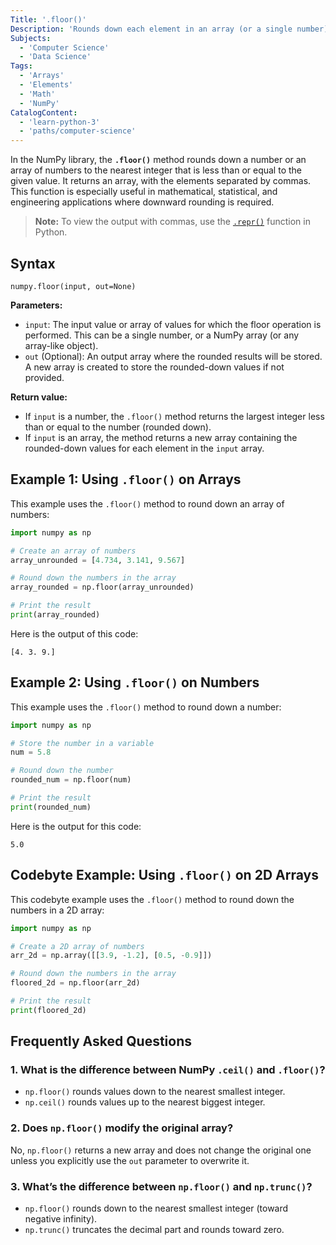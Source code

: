 ```yaml
---
Title: '.floor()'
Description: 'Rounds down each element in an array (or a single number) to the nearest integer less than or equal to that value.'
Subjects:
  - 'Computer Science'
  - 'Data Science'
Tags:
  - 'Arrays'
  - 'Elements'
  - 'Math'
  - 'NumPy'
CatalogContent:
  - 'learn-python-3'
  - 'paths/computer-science'
---
```


In the NumPy library, the **`.floor()`** method rounds down a number or an array of numbers to the nearest integer that is less than or equal to the given value. It returns an array, with the elements separated by commas. This function is especially useful in mathematical, statistical, and engineering applications where downward rounding is required.

> **Note:** To view the output with commas, use the [`.repr()`](https://www.codecademy.com/resources/docs/python/built-in-functions/repr) function in Python.

## Syntax

```psuedo
numpy.floor(input, out=None)
```

**Parameters:**

- `input`: The input value or array of values for which the floor operation is performed. This can be a single number, or a NumPy array (or any array-like object).
- `out` (Optional): An output array where the rounded results will be stored. A new array is created to store the rounded-down values if not provided.

**Return value:**

- If `input` is a number, the `.floor()` method returns the largest integer less than or equal to the number (rounded down).
- If `input` is an array, the method returns a new array containing the rounded-down values for each element in the `input` array.

## Example 1: Using `.floor()` on Arrays

This example uses the `.floor()` method to round down an array of numbers:

```py
import numpy as np

# Create an array of numbers
array_unrounded = [4.734, 3.141, 9.567]

# Round down the numbers in the array
array_rounded = np.floor(array_unrounded)

# Print the result
print(array_rounded)
```

Here is the output of this code:

```shell
[4. 3. 9.]
```

## Example 2: Using `.floor()` on Numbers

This example uses the `.floor()` method to round down a number:

```py
import numpy as np

# Store the number in a variable
num = 5.8

# Round down the number
rounded_num = np.floor(num)

# Print the result
print(rounded_num)
```

Here is the output for this code:

```shell
5.0
```

## Codebyte Example: Using `.floor()` on 2D Arrays

This codebyte example uses the `.floor()` method to round down the numbers in a 2D array:

```py
import numpy as np

# Create a 2D array of numbers
arr_2d = np.array([[3.9, -1.2], [0.5, -0.9]])

# Round down the numbers in the array
floored_2d = np.floor(arr_2d)

# Print the result
print(floored_2d)
```

## Frequently Asked Questions

### 1. What is the difference between NumPy `.ceil()` and `.floor()`?

- `np.floor()` rounds values down to the nearest smallest integer.
- `np.ceil()` rounds values up to the nearest biggest integer.

### 2. Does `np.floor()` modify the original array?

No, `np.floor()` returns a new array and does not change the original one unless you explicitly use the `out` parameter to overwrite it.

### 3. What’s the difference between `np.floor()` and `np.trunc()`?

- `np.floor()` rounds down to the nearest smallest integer (toward negative infinity).
- `np.trunc()` truncates the decimal part and rounds toward zero.
